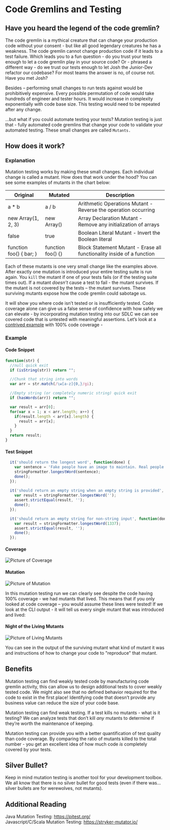 # Code Gremlins and Testing

## Have you heard the legend of the code gremlin? 

The code gremlin is a mythical creature that can change your production code without your consent - but like all good legendary creatures he has a weakness. The code gremlin cannot change production code if it leads to a test failure. Which leads you to a fun question - do you trust your tests enough to let a code gremlin play in your source code? Or - phrased a different way - do we trust our tests enough to let Josh the Junior-Dev refactor our codebase? For most teams the answer is no, of course not. Have you met Josh?

Besides – performing small changes to run tests against would be prohibitively expensive. Every possible permutation of code would take hundreds of engineer and tester hours. It would increase in complexity exponentially with code base size. This testing would need to be repeated after any change. 

...but what if you could automate testing your tests? Mutation testing is just that - fully automated code gremlins that change your code to validate your automated testing. These small changes are called `Mutants.` 

## How does it work?

### Explanation
Mutation testing works by making these small changes. Each individual change is called a mutant. How does that work under the hood? You can see some examples of mutants in the chart below:

| Original | Mutated | Description |
| -------- | ------- | ----------- |
| a * b    | a / b   | Arithmetic Operations Mutant - Reverse the operation occurring |
| new Array(1, 2, 3) | new Array() | Array Declaration Mutant - Remove any initialization of arrays |
| false | true | Boolean Literal Mutant - Invert the Boolean literal |
| function foo() { bar; } | function foo() {} | Block Statement Mutant - Erase all functionality inside of a function |

Each of these mutants is one very small change like the examples above. After exactly one mutation is introduced your entire testing suite is run again. You `kill` the mutant if one of your tests fails (or if the testing suite times out). If a mutant *doesn’t* cause a test to fail - the mutant survives. If the mutant is not covered by the tests – the mutant survives. These surviving mutants expose how the code gremlin could sabotage us.

It will show you where code isn’t tested or is insufficiently tested. Code coverage alone can give us a false sense of confidence with how safely we can elevate - by incorporating mutation testing into our SDLC we can see covered code that is untested with meaningful assertions. Let’s look at a [contrived example](https://github.com/OriginalError/contrivedMutationExample) with 100% code coverage -

### Example
#### Code Snippet
```Javascript
function(str) {
  //null quick exit  
  if (isString(str)) return "";

  //Chunk that string into words
  var arr = str.match(/\w[a-z]{0,}/gi);

  //Empty string (or completely numeric string) quick exit
  if (hasWords(arr)) return "";

  var result = arr[0];
  for(var x = 1; x < arr.length; x++) {
    if(result.length < arr[x].length) {
      result = arr[x];
    } 
  }
  return result;
}
```

#### Test Snippet
```Javascript
  it('should return the longest word', function(done) {
    var sentence = 'Fake people have an image to maintain. Real people just don’t care.';
    stringFormatter.longestWord(sentence);
    done();
  });
  
  it('should return an empty string when an empty string is provided', function(done) {
    var result = stringFormatter.longestWord('');
    assert.strictEqual(result, '');
    done();
  });

  it('should return an empty string for non-string input', function(done) {
    var result = stringFormatter.longestWord(1337);
    assert.strictEqual(result, '');
    done();
  });
```

#### Coverage
![Picture of Coverage](https://i.imgur.com/PJkseb3.png "Coverage")

#### Mutation
![Picture of Mutation](https://i.imgur.com/ws5iD4e.png "Mutants")

 In this mutation testing run we can clearly see despite the code having 100% coverage - we had mutants that lived. This means that if you only looked at code coverage – you would assume these lines were tested! If we look at the CLI output - it will tell us every single mutant that was introduced and lived:

 #### Night of the Living Mutants
 ![Picture of Living Mutants](https://i.imgur.com/MnLKYgO.png "Living Mutants")

 You can see in the output of the surviving mutant what kind of mutant it was and instructions of how to change your code to "reproduce" that mutant.

## Benefits

Mutation testing can find weakly tested code by manufacturing code gremlin activity, this can allow us to design additional tests to cover weakly tested code. We might also see that no defined behavior required for the code to exist in the first place! Identifying code that doesn’t provide any business value can reduce the size of your code base.

Mutation testing can find weak testing. If a test kills no mutants - what is it testing? We can analyze tests that don’t kill *any* mutants to determine if they’re worth the maintenance of keeping.

Mutation testing can provide you with a better quantification of test quality than code coverage. By comparing the ratio of mutants killed to the total number - you get an excellent idea of how much code *is* completely covered by your tests.

## Silver Bullet?

Keep in mind mutation testing is another tool for your development toolbox. We all know that there is no silver bullet for good tests (even if there was... silver bullets are for werewolves, not mutants).

## Additional Reading

Java Mutation Testing: https://pitest.org/  
Javascript/C/Scala Mutation Testing: https://stryker-mutator.io/ 
